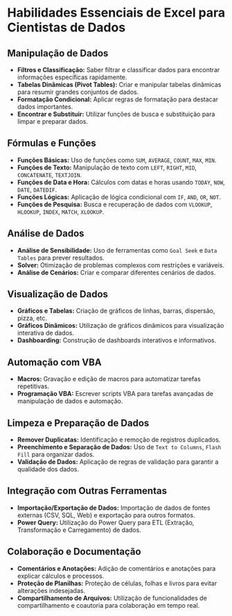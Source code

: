 # Habilidades Essenciais de Excel para Cientistas de Dados

## Manipulação de Dados
- **Filtros e Classificação:** Saber filtrar e classificar dados para encontrar informações específicas rapidamente.
- **Tabelas Dinâmicas (Pivot Tables):** Criar e manipular tabelas dinâmicas para resumir grandes conjuntos de dados.
- **Formatação Condicional:** Aplicar regras de formatação para destacar dados importantes.
- **Encontrar e Substituir:** Utilizar funções de busca e substituição para limpar e preparar dados.

## Fórmulas e Funções
- **Funções Básicas:** Uso de funções como `SUM`, `AVERAGE`, `COUNT`, `MAX`, `MIN`.
- **Funções de Texto:** Manipulação de texto com `LEFT`, `RIGHT`, `MID`, `CONCATENATE`, `TEXTJOIN`.
- **Funções de Data e Hora:** Cálculos com datas e horas usando `TODAY`, `NOW`, `DATE`, `DATEDIF`.
- **Funções Lógicas:** Aplicação de lógica condicional com `IF`, `AND`, `OR`, `NOT`.
- **Funções de Pesquisa:** Busca e recuperação de dados com `VLOOKUP`, `HLOOKUP`, `INDEX`, `MATCH`, `XLOOKUP`.

## Análise de Dados
- **Análise de Sensibilidade:** Uso de ferramentas como `Goal Seek` e `Data Tables` para prever resultados.
- **Solver:** Otimização de problemas complexos com restrições e variáveis.
- **Análise de Cenários:** Criar e comparar diferentes cenários de dados.

## Visualização de Dados
- **Gráficos e Tabelas:** Criação de gráficos de linhas, barras, dispersão, pizza, etc.
- **Gráficos Dinâmicos:** Utilização de gráficos dinâmicos para visualização interativa de dados.
- **Dashboarding:** Construção de dashboards interativos e informativos.

## Automação com VBA
- **Macros:** Gravação e edição de macros para automatizar tarefas repetitivas.
- **Programação VBA:** Escrever scripts VBA para tarefas avançadas de manipulação de dados e automação.

## Limpeza e Preparação de Dados
- **Remover Duplicatas:** Identificação e remoção de registros duplicados.
- **Preenchimento e Separação de Dados:** Uso de `Text to Columns`, `Flash Fill` para organizar dados.
- **Validação de Dados:** Aplicação de regras de validação para garantir a qualidade dos dados.

## Integração com Outras Ferramentas
- **Importação/Exportação de Dados:** Importação de dados de fontes externas (CSV, SQL, Web) e exportação para outros formatos.
- **Power Query:** Utilização do Power Query para ETL (Extração, Transformação e Carregamento) de dados. 

## Colaboração e Documentação
- **Comentários e Anotações:** Adição de comentários e anotações para explicar cálculos e processos.
- **Proteção de Planilhas:** Proteção de células, folhas e livros para evitar alterações indesejadas.
- **Compartilhamento de Arquivos:** Utilização de funcionalidades de compartilhamento e coautoria para colaboração em tempo real.
